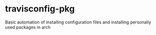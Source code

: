 # travisconfig-pkg
Basic automation of installing configuration files and installing personally used packages in arch
